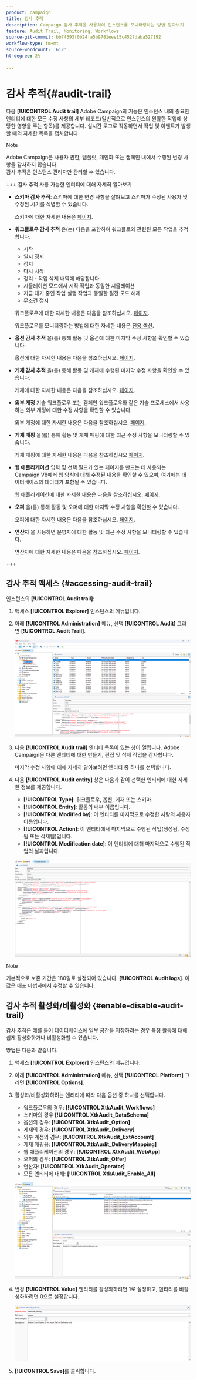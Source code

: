 ```yaml
---
product: campaign
title: 감사 추적
description: Campaign 감사 추적을 사용하여 인스턴스를 모니터링하는 방법 알아보기
feature: Audit Trail, Monitoring, Workflows
source-git-commit: bb74393f0b24fa5b9781eee15c4527daba527192
workflow-type: tm+mt
source-wordcount: '612'
ht-degree: 2%

---
```


# 감사 추적{#audit-trail}

다음 **[!UICONTROL Audit trail]** Adobe Campaign의 기능은 인스턴스 내의 중요한 엔티티에 대한 모든 수정 사항의 세부 레코드(일반적으로 인스턴스의 원활한 작업에 상당한 영향을 주는 항목)를 제공합니다. 실시간 로그로 작동하면서 작업 및 이벤트가 발생할 때의 자세한 목록을 캡처합니다.

>[!NOTE]
>
>Adobe Campaign은 사용자 권한, 템플릿, 개인화 또는 캠페인 내에서 수행된 변경 사항을 감사하지 않습니다.\
>감사 추적은 인스턴스 관리자만 관리할 수 있습니다.

+++ 감사 추적 사용 가능한 엔터티에 대해 자세히 알아보기

* **스키마 감사 추적**: 스키마에 대한 변경 사항을 살펴보고 스키마가 수정된 사용자 및 수정된 시기를 식별할 수 있습니다.

  스키마에 대한 자세한 내용은 [페이지](../dev/schemas.md).

* **워크플로우 감사 추적** 은(는) 다음을 포함하여 워크플로와 관련된 모든 작업을 추적합니다.

   * 시작
   * 일시 정지
   * 정지
   * 다시 시작
   * 정리 - 작업 삭제 내역에 해당합니다.
   * 시뮬레이션 모드에서 시작 작업과 동일한 시뮬레이션
   * 지금 대기 중인 작업 실행 작업과 동일한 절전 모드 해제
   * 무조건 정지

  워크플로우에 대한 자세한 내용은 다음을 참조하십시오. [페이지](../../automation/workflow/about-workflows.md).

  워크플로우를 모니터링하는 방법에 대한 자세한 내용은 [전용 섹션](../../automation/workflow/monitor-workflow-execution.md).

* **옵션 감사 추적** 을(를) 통해 활동 및 옵션에 대한 마지막 수정 사항을 확인할 수 있습니다.

  옵션에 대한 자세한 내용은 다음을 참조하십시오. [페이지](https://experienceleague.adobe.com/en/docs/campaign-classic/using/installing-campaign-classic/appendices/configuring-campaign-options).

* **게재 감사 추적** 을(를) 통해 활동 및 게재에 수행된 마지막 수정 사항을 확인할 수 있습니다.

  게재에 대한 자세한 내용은 다음을 참조하십시오. [페이지](../start/create-message.md).

* **외부 계정** 기술 워크플로우 또는 캠페인 워크플로우와 같은 기술 프로세스에서 사용하는 외부 계정에 대한 수정 사항을 확인할 수 있습니다.

  외부 계정에 대한 자세한 내용은 다음을 참조하십시오. [페이지](../config/external-accounts.md).

* **게재 매핑** 을(를) 통해 활동 및 게재 매핑에 대한 최근 수정 사항을 모니터링할 수 있습니다.

  게재 매핑에 대한 자세한 내용은 다음을 참조하십시오 [페이지](../audiences/target-mappings.md).

* **웹 애플리케이션** 입력 및 선택 필드가 있는 페이지를 만드는 데 사용되는 Campaign V8에서 웹 양식에 대해 수정된 내용을 확인할 수 있으며, 여기에는 데이터베이스의 데이터가 포함될 수 있습니다.

  웹 애플리케이션에 대한 자세한 내용은 다음을 참조하십시오. [페이지](../dev/webapps.md).

* **오퍼** 을(를) 통해 활동 및 오퍼에 대한 마지막 수정 사항을 확인할 수 있습니다.

  오퍼에 대한 자세한 내용은 다음을 참조하십시오. [페이지](../interaction/interaction.md).

* **연산자** 을 사용하면 운영자에 대한 활동 및 최근 수정 사항을 모니터링할 수 있습니다.

  연산자에 대한 자세한 내용은 다음을 참조하십시오. [페이지](../interaction/interaction-operators.md).

+++

## 감사 추적 액세스 {#accessing-audit-trail}

인스턴스의 **[!UICONTROL Audit trail]**:

1. 액세스 **[!UICONTROL Explorer]** 인스턴스의 메뉴입니다.

1. 아래 **[!UICONTROL Administration]** 메뉴, 선택 **[!UICONTROL Audit]** 그러면 **[!UICONTROL Audit Trail]**.

   ![](assets/audit-trail-1.png)

1. 다음 **[!UICONTROL Audit trail]** 엔티티 목록이 있는 창이 열립니다. Adobe Campaign은 다른 엔티티에 대한 만들기, 편집 및 삭제 작업을 감사합니다.

   마지막 수정 사항에 대해 자세히 알아보려면 엔티티 중 하나를 선택합니다.

1. 다음 **[!UICONTROL Audit entity]** 창은 다음과 같이 선택한 엔티티에 대한 자세한 정보를 제공합니다.

   * **[!UICONTROL Type]**: 워크플로우, 옵션, 게재 또는 스키마.
   * **[!UICONTROL Entity]**: 활동의 내부 이름입니다.
   * **[!UICONTROL Modified by]**: 이 엔티티를 마지막으로 수정한 사람의 사용자 이름입니다.
   * **[!UICONTROL Action]**: 이 엔티티에서 마지막으로 수행된 작업(생성됨, 수정됨 또는 삭제됨)입니다.
   * **[!UICONTROL Modification date]**: 이 엔티티에 대해 마지막으로 수행된 작업의 날짜입니다.

   ![](assets/audit-trail-2.png)

>[!NOTE]
>
>기본적으로 보존 기간은 180일로 설정되어 있습니다. **[!UICONTROL Audit logs]**. 이 값은 배포 마법사에서 수정할 수 있습니다.

## 감사 추적 활성화/비활성화 {#enable-disable-audit-trail}

감사 추적은 예를 들어 데이터베이스에 일부 공간을 저장하려는 경우 특정 활동에 대해 쉽게 활성화하거나 비활성화할 수 있습니다.

방법은 다음과 같습니다.

1. 액세스 **[!UICONTROL Explorer]** 인스턴스의 메뉴입니다.

1. 아래 **[!UICONTROL Administration]** 메뉴, 선택 **[!UICONTROL Platform]** 그러면 **[!UICONTROL Options]**.

1. 활성화/비활성화하려는 엔티티에 따라 다음 옵션 중 하나를 선택합니다.

   * 워크플로우의 경우: **[!UICONTROL XtkAudit_Workflows]**
   * 스키마의 경우 **[!UICONTROL XtkAudit_DataSchema]**
   * 옵션의 경우: **[!UICONTROL XtkAudit_Option]**
   * 게재의 경우: **[!UICONTROL XtkAudit_Delivery]**
   * 외부 계정의 경우: **[!UICONTROL XtkAudit_ExtAccount]**
   * 게재 매핑용: **[!UICONTROL XtkAudit_DeliveryMapping]**
   * 웹 애플리케이션의 경우: **[!UICONTROL XtkAudit_WebApp]**
   * 오퍼의 경우: **[!UICONTROL XtkAudit_Offer]**
   * 연산자: **[!UICONTROL XtkAudit_Operator]**
   * 모든 엔티티에 대해: **[!UICONTROL XtkAudit_Enable_All]**

   ![](assets/audit-trail-3.png)

1. 변경 **[!UICONTROL Value]** 엔티티를 활성화하려면 1로 설정하고, 엔티티를 비활성화하려면 0으로 설정합니다.

   ![](assets/audit-trail-4.png)

1. **[!UICONTROL Save]**&#x200B;를 클릭합니다.
